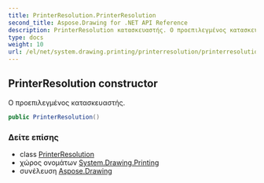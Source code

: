 ```yaml
---
title: PrinterResolution.PrinterResolution
second_title: Aspose.Drawing for .NET API Reference
description: PrinterResolution κατασκευαστής. Ο προεπιλεγμένος κατασκευαστής.
type: docs
weight: 10
url: /el/net/system.drawing.printing/printerresolution/printerresolution/
---
```

## PrinterResolution constructor

Ο προεπιλεγμένος κατασκευαστής.

```csharp
public PrinterResolution()
```

### Δείτε επίσης

* class [PrinterResolution](../)
* χώρος ονομάτων [System.Drawing.Printing](../../printerresolution/)
* συνέλευση [Aspose.Drawing](../../../)


